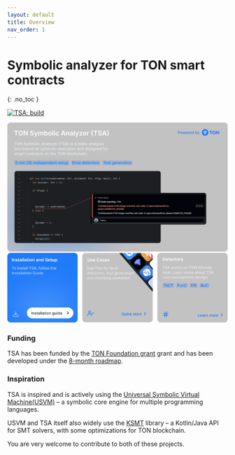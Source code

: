 ```yaml
---
layout: default
title: Overview
nav_order: 1
---
```


# Symbolic analyzer for TON smart contracts
{: .no_toc }

[![TSA: build](https://github.com/espritoxyz/tsa/actions/workflows/build-and-run-tests.yml/badge.svg)](https://github.com/espritoxyz/tsa/actions/workflows/build-and-run-tests.yml)

<div style="display: flex; flex-direction: column; align-items: center;">
  <div>
    <img src="images/tsa-example.svg" alt="TSA Example">
  </div>
  <div style="display: flex; justify-content: center; gap: 10px;">
    <div>
      <a href="installation">
        <img src="images/installation-and-setup.svg" alt="Installation and setup">
      </a>
    </div>
    <div>
      <a href="modes/getting-started">
        <img src="images/use-cases.svg" alt="Use cases">
      </a>
    </div>
    <div>
      <a href="error-types">
        <img src="images/detectors.svg" alt="Detectors">
      </a>
    </div>
  </div>
</div>

### Funding
TSA has been funded by the [TON Foundation grant](https://github.com/ton-society/grants-and-bounties/issues/489) grant and has been developed under the [8-month roadmap](https://questbook.app/dashboard/?proposalId=667ee6b9b59d3e9ae042d6c9&chainId=10&role=builder&isRenderingProposalBody=true&grantId=65c7836df27e2e1702d2d279).

### Inspiration

TSA is inspired and is actively using the [Universal Symbolic Virtual Machine(USVM)](https://github.com/UnitTestBot/usvm) –
a symbolic core engine for multiple programming languages.

USVM and TSA itself also widely use the [KSMT](https://github.com/UnitTestBot/ksmt) library –
a Kotlin/Java API for SMT solvers, with some optimizations for TON blockchain.

You are very welcome to contribute to both of these projects.
